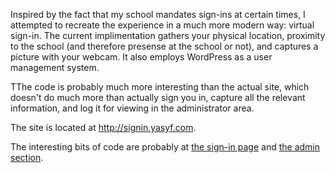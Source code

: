 Inspired by the fact that my school mandates sign-ins at certain times, I attempted to recreate the experience in a much more modern way: virtual sign-in. The current implimentation gathers your physical location, proximity to the school (and therefore presense at the school or not), and captures a picture with your webcam. It also employs WordPress as a user management system.

TThe code is probably much more interesting than the actual site, which doesn't do much more than actually sign you in, capture all the relevant information, and log it for viewing in the administrator area.

The site is located at http://signin.yasyf.com.

The interesting bits of code are probably at [the sign-in page](blob/master/wp-content/themes/signin/index.php) and [the admin section](blob/master/admin.php).